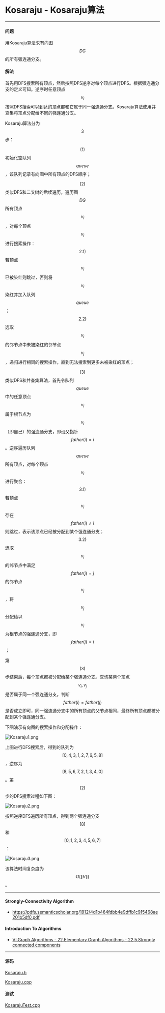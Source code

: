 <script type="text/javascript" src="https://cdnjs.cloudflare.com/ajax/libs/mathjax/2.7.1/MathJax.js?config=TeX-AMS-MML_HTMLorMML"></script>

# Kosaraju - Kosaraju算法

--------

#### 问题

用Kosaraju算法求有向图$$ DG $$的所有强连通分支。

#### 解法

首先用DFS搜索所有顶点，然后按照DFS逆序对每个顶点进行DFS。根据强连通分支的定义可知。逆序时任意顶点$$ v_i $$按照DFS搜索可以到达的顶点都和它属于同一强连通分支。Kosaraju算法使用并查集将顶点分配给不同的强连通分支。

Kosaraju算法分为$$ 3 $$步：

$$ (1) $$ 初始化空队列$$ queue $$，该队列记录有向图中所有顶点的DFS顺序；

$$ (2) $$ 类似DFS和二叉树的后续遍历，遍历图$$ DG $$所有顶点$$ v_i $$，对每个顶点$$ v_i $$进行搜索操作：$$ 2.1) $$ 若顶点$$ v_i $$已被染红则跳过，否则将$$ v_i $$染红并加入队列$$ queue $$；$$ 2.2) $$ 选取$$ v_i $$的邻节点中未被染红的邻节点$$ v_j $$，递归进行相同的搜索操作，直到无法搜索到更多未被染红的顶点；

$$ (3) $$ 类似DFS和并查集算法，首先令队列$$ queue $$中的任意顶点$$ v_i $$属于根节点为$$ v_i $$（即自己）的强连通分支，即设父指针$$ father(i) = i $$。逆序遍历队列$$ queue $$所有顶点，对每个顶点$$ v_i $$进行聚合：$$ 3.1) $$ 若顶点$$ v_i $$存在$$ father(i) \neq i $$则跳过，表示该顶点已经被分配到某个强连通分支；$$ 3.2) $$ 选取$$ v_i $$的邻节点中满足$$ father(j) = j $$的邻节点$$ v_j $$，将$$ v_j $$分配给以$$ v_i $$为根节点的强连通分支，即$$ father(j) = i $$；

第$$ (3) $$步结束后，每个顶点都被分配给某个强连通分支。查询某两个顶点$$ v_i, v_j $$是否属于同一个强连通分支，判断$$ father(i) = father(j) $$是否成立即可，同一强连通分支中的所有顶点的父节点相同，最终所有顶点都被分配到某个强连通分支。

下图演示有向图的搜索操作和分配操作：

![Kosaraju1.png](../res/Kosaraju1.png)

上图进行DFS搜索后，得到的队列为$$ [0, 4, 3, 1, 2, 7, 6, 5, 8] $$，逆序为$$ [8, 5, 6, 7, 2, 1, 3, 4, 0] $$。第$$ (2) $$步的DFS搜索过程如下图：

![Kosaraju2.png](../res/Kosaraju2.png)

按照逆序DFS遍历所有顶点，得到两个强连通分支$$ [8] $$和$$ [0, 1, 2, 3, 4, 5, 6, 7] $$：

![Kosaraju3.png](../res/Kosaraju3.png)

该算法时间复杂度为$$ O(\| V \|) $$。

--------

#### Strongly-Connectivity Algorithm

* https://pdfs.semanticscholar.org/1912/4d1b464fdbb4e9dffb1c915468ae201b5df0.pdf

#### Introduction To Algorithms

* [VI.Graph Algorithms - 22.Elementary Graph Algorithms - 22.5.Strongly connected components](https://mcdtu.files.wordpress.com/2017/03/introduction-to-algorithms-3rd-edition-sep-2010.pdf)

--------

#### 源码

[Kosaraju.h](https://github.com/linrongbin16/Way-to-Algorithm/blob/master/src/GraphTheory/StronglyConnectedComponents/Kosaraju.h)

[Kosaraju.cpp](https://github.com/linrongbin16/Way-to-Algorithm/blob/master/src/GraphTheory/StronglyConnectedComponents/Kosaraju.cpp)

#### 测试

[KosarajuTest.cpp](https://github.com/linrongbin16/Way-to-Algorithm/blob/master/src/GraphTheory/StronglyConnectedComponents/KosarajuTest.cpp)
